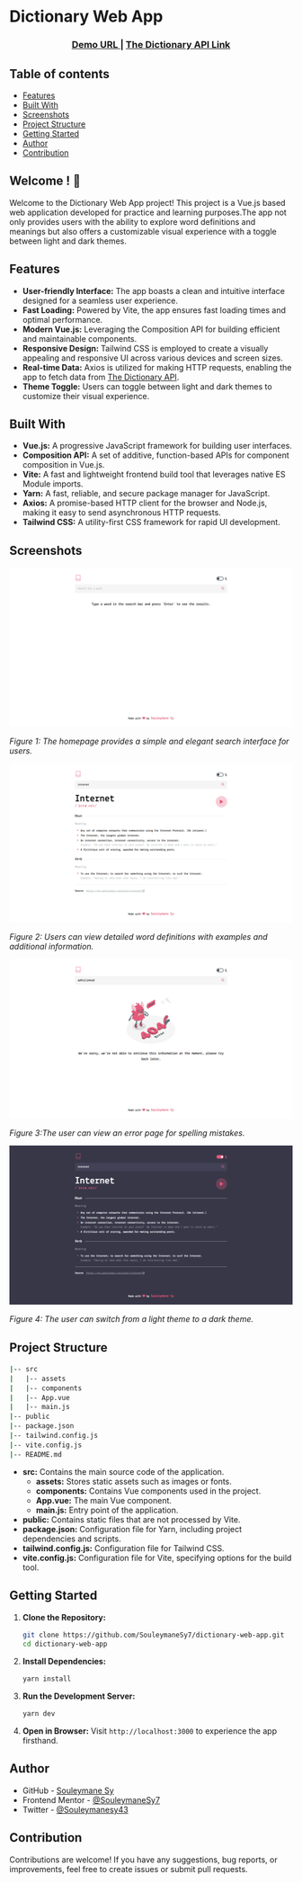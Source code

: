 # Dictionary Web App

<div align="center">
  <h3>
    <a href="https://{demo-link.com}" target="_blank">
      Demo URL
    </a>
    <span> | </span>
    <a href="https://dictionaryapi.dev/" target="_blank">
      The Dictionary API Link
    </a>
  </h3>
</div>

## Table of contents

- [Features](#features)
- [Built With](#built-with)
- [Screenshots](#screenshots)
- [Project Structure](#project-structure)
- [Getting Started](#getting-started)
- [Author](#author)
- [Contribution](#contribution)

## Welcome ! 👋

Welcome to the Dictionary Web App project! This project is a Vue.js based web application developed for practice and learning purposes.The app not only provides users with the ability to explore word definitions and meanings but also offers a customizable visual experience with a toggle between light and dark themes.

## Features

- **User-friendly Interface:** The app boasts a clean and intuitive interface designed for a seamless user experience.
- **Fast Loading:** Powered by Vite, the app ensures fast loading times and optimal performance.
- **Modern Vue.js:** Leveraging the Composition API for building efficient and maintainable components.
- **Responsive Design:** Tailwind CSS is employed to create a visually appealing and responsive UI across various devices and screen sizes.
- **Real-time Data:** Axios is utilized for making HTTP requests, enabling the app to fetch data from [The Dictionary API](https://dictionaryapi.dev/).
- **Theme Toggle:** Users can toggle between light and dark themes to customize their visual experience.

## Built With

- **Vue.js:** A progressive JavaScript framework for building user interfaces.
- **Composition API:** A set of additive, function-based APIs for component composition in Vue.js.
- **Vite:** A fast and lightweight frontend build tool that leverages native ES Module imports.
- **Yarn:** A fast, reliable, and secure package manager for JavaScript.
- **Axios:** A promise-based HTTP client for the browser and Node.js, making it easy to send asynchronous HTTP requests.
- **Tailwind CSS:** A utility-first CSS framework for rapid UI development.

## Screenshots

![Homepage](screenshots/Desktop.png)

_Figure 1: The homepage provides a simple and elegant search interface for users._

![Word Definition](screenshots/desktop-results.png)

_Figure 2: Users can view detailed word definitions with examples and additional information._

![Errors](screenshots/Desktop-errors.png)

_Figure 3:The user can view an error page for spelling mistakes._

![Homepage in Dark Mode](screenshots/Desktop-dark-results.png)

_Figure 4: The user can switch from a light theme to a dark theme._

## Project Structure

```bash
|-- src
|   |-- assets
|   |-- components
|   |-- App.vue
|   |-- main.js
|-- public
|-- package.json
|-- tailwind.config.js
|-- vite.config.js
|-- README.md
```

- **src:** Contains the main source code of the application.
  - **assets:** Stores static assets such as images or fonts.
  - **components:** Contains Vue components used in the project.
  - **App.vue:** The main Vue component.
  - **main.js:** Entry point of the application.
- **public:** Contains static files that are not processed by Vite.
- **package.json:** Configuration file for Yarn, including project dependencies and scripts.
- **tailwind.config.js:** Configuration file for Tailwind CSS.
- **vite.config.js:** Configuration file for Vite, specifying options for the build tool.

## Getting Started

1. **Clone the Repository:**

   ```bash
   git clone https://github.com/SouleymaneSy7/dictionary-web-app.git
   cd dictionary-web-app
   ```

2. **Install Dependencies:**

   ```bash
   yarn install
   ```

3. **Run the Development Server:**

   ```bash
   yarn dev
   ```

4. **Open in Browser:**
   Visit `http://localhost:3000` to experience the app firsthand.

## Author

- GitHub - [Souleymane Sy](https://github.com/SouleymaneSy7)
- Frontend Mentor - [@SouleymaneSy7](https://www.frontendmentor.io/profile/SouleymaneSy7)
- Twitter - [@Souleymanesy43](https://twitter.com/Souleymanesy43)

## Contribution

Contributions are welcome! If you have any suggestions, bug reports, or improvements, feel free to create issues or submit pull requests.
